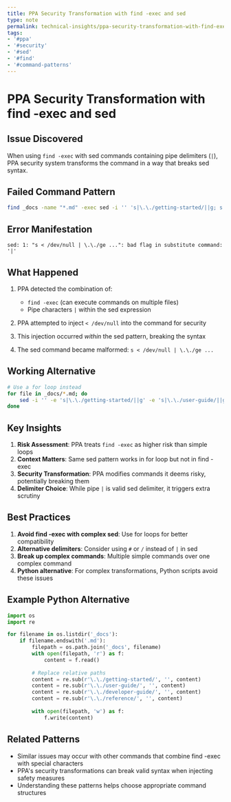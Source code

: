 ```yaml
---
title: PPA Security Transformation with find -exec and sed
type: note
permalink: technical-insights/ppa-security-transformation-with-find-exec-and-sed
tags:
- '#ppa'
- '#security'
- '#sed'
- '#find'
- '#command-patterns'
---
```


# PPA Security Transformation with find -exec and sed

## Issue Discovered
When using `find -exec` with sed commands containing pipe delimiters (`|`), PPA security system transforms the command in a way that breaks sed syntax.

## Failed Command Pattern
```bash
find _docs -name "*.md" -exec sed -i '' 's|\.\./getting-started/||g; s|\.\./user-guide/||g; s|\.\./developer-guide/||g; s|\.\./reference/||g' {} \;
```

## Error Manifestation
```
sed: 1: "s < /dev/null | \.\./ge ...": bad flag in substitute command: '|'
```

## What Happened
1. PPA detected the combination of:
   - `find -exec` (can execute commands on multiple files)
   - Pipe characters `|` within the sed expression

2. PPA attempted to inject `< /dev/null` into the command for security
3. This injection occurred *within* the sed pattern, breaking the syntax
4. The sed command became malformed: `s < /dev/null | \.\./ge ...`

## Working Alternative
```bash
# Use a for loop instead
for file in _docs/*.md; do 
    sed -i '' -e 's|\.\./getting-started/||g' -e 's|\.\./user-guide/||g' -e 's|\.\./developer-guide/||g' -e 's|\.\./reference/||g' "$file"
done
```

## Key Insights

1. **Risk Assessment**: PPA treats `find -exec` as higher risk than simple loops
2. **Context Matters**: Same sed pattern works in for loop but not in find -exec
3. **Security Transformation**: PPA modifies commands it deems risky, potentially breaking them
4. **Delimiter Choice**: While pipe `|` is valid sed delimiter, it triggers extra scrutiny

## Best Practices

1. **Avoid find -exec with complex sed**: Use for loops for better compatibility
2. **Alternative delimiters**: Consider using `#` or `/` instead of `|` in sed
3. **Break up complex commands**: Multiple simple commands over one complex command
4. **Python alternative**: For complex transformations, Python scripts avoid these issues

## Example Python Alternative
```python
import os
import re

for filename in os.listdir('_docs'):
    if filename.endswith('.md'):
        filepath = os.path.join('_docs', filename)
        with open(filepath, 'r') as f:
            content = f.read()
        
        # Replace relative paths
        content = re.sub(r'\.\./getting-started/', '', content)
        content = re.sub(r'\.\./user-guide/', '', content)
        content = re.sub(r'\.\./developer-guide/', '', content)
        content = re.sub(r'\.\./reference/', '', content)
        
        with open(filepath, 'w') as f:
            f.write(content)
```

## Related Patterns
- Similar issues may occur with other commands that combine find -exec with special characters
- PPA's security transformations can break valid syntax when injecting safety measures
- Understanding these patterns helps choose appropriate command structures